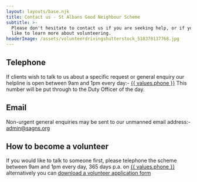 ```yaml
---
layout: layouts/base.njk
title: Contact us - St Albans Good Neighbour Scheme
subtitle: >-
  Please don't hesitate to contact us if you are seeking help, or if you would
  like to learn more about volunteering.
headerImage: /assets/volunteerdrivingshutterstock_518378137768.jpg
---
```


## Telephone

If clients wish to talk to us about a specific request or general enquiry our helpline is open between 9am and 1pm every day:-
<a href="tel:{{ values.phone }}">{{ values.phone }}</a>
This number will be put through to the Duty Officer of the day.

## Email

Non-urgent general enquiries may be sent to our unmanned email address:-
<a href="mailto:admin@sagns.org">admin@sagns.org</a>

## How to become a volunteer

If you would like to talk to someone first, please telephone the scheme between 9am and 1pm every day, 365 days p.a. on
<a href="tel:{{ values.phone }}">{{ values.phone }}</a> alternatively you can [download a volunteer application form](/assets/volunteer-form.doc)


